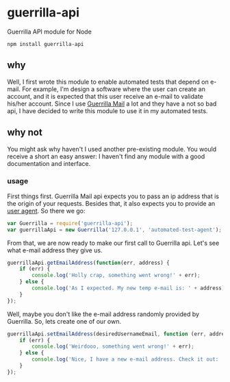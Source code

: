 # guerrilla-api
Guerrilla API module for Node

~~~
npm install guerrilla-api
~~~

## why
Well, I first wrote this module to enable automated tests that depend on e-mail.
For example, I'm design a software where the user can create an account, and it
is expected that this user receive an e-mail to validate his/her account. Since
I use [Guerrilla Mail](guerrillamail.com) a lot and they have a not so bad api,
I have decided to write this module to use it in my automated tests.

## why not
You might ask why haven't I used another pre-existing module. You would receive
a short an easy answer: I haven't find any module with a good documentation and
interface.

### usage
First things first. Guerrilla Mail api expects you to pass an ip address that is
the origin of your requests. Besides that, it also expects you to provide an
[user agent](https://en.wikipedia.org/wiki/User_agent). So there we go:

```js
var Guerrilla = require('guerrilla-api');
var guerrillaApi = new Guerrilla('127.0.0.1', 'automated-test-agent');
```

From that, we are now ready to make our first call to Guerrilla api. Let's see
what e-mail address they give us.

```js
guerrillaApi.getEmailAddress(function(err, address) {
	if (err) {
		console.log('Holly crap, something went wrong!' + err);
	} else {
		console.log('As I expected. My new temp e-mail is: ' + address);
	}
});
```

Well, maybe you don't like the e-mail address randomly provided by Guerrilla.
So, lets create one of our own.

```js
guerrillaApi.setEmailAddress(desiredUsernameEmail, function (err, address) {
	if (err) {
		console.log('Weirdooo, something went wrong!' + err);
	} else {
		console.log('Nice, I have a new e-mail address. Check it out: ' + address);
	}
});
```

